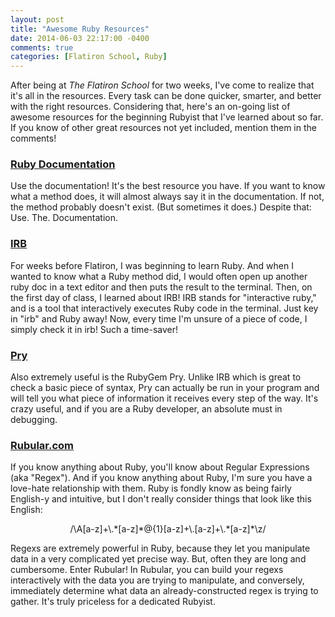 ```yaml
---
layout: post
title: "Awesome Ruby Resources"
date: 2014-06-03 22:17:00 -0400
comments: true
categories: [Flatiron School, Ruby] 
---
```


After being at <i>The Flatiron School</i> for two weeks, I've come to realize that it's all in the resources. Every task can be done quicker, smarter, and better with the right resources. Considering that, here's an on-going list of awesome resources for the beginning Rubyist that I've learned about so far. If you know of other great resources not yet included, mention them in the comments! <!-- more -->

<h3><a href="http://ruby-doc.org/">Ruby Documentation</a></h3>
<p>Use the documentation! It's the best resource you have. If you want to know what a method does, it will almost always say it in the documentation. If not, the method probably doesn't exist. (But sometimes it does.) Despite that: Use. The. Documentation.</p>

<h3><a href= "http://www.ruby-doc.org/stdlib-2.0/libdoc/irb/rdoc/IRB.html" target="_blank">IRB</a></h3> 
<p>For weeks before Flatiron, I was beginning to learn Ruby. And when I wanted to know what a Ruby method did, I would often open up another ruby doc in a text editor and then puts the result to the terminal. Then, on the first day of class, I learned about IRB! IRB stands for "interactive ruby," and is a tool that interactively executes Ruby code in the terminal. Just key in "irb" and Ruby away! Now, every time I'm unsure of a piece of code, I simply check it in irb! Such a time-saver!</p>

<h3><a href= "https://rubygems.org/gems/pry" target="_blank">Pry</a></h3> 
<p>Also extremely useful is the RubyGem Pry. Unlike IRB which is great to check a basic piece of syntax, Pry can actually be run in your program and will tell you what piece of information it receives every step of the way. It's crazy useful, and if you are a Ruby developer, an absolute must in debugging.</p>

<h3><a href= "http://www.rubular.com/" target="_blank">Rubular.com</a></h3>
<p>If you know anything about Ruby, you'll know about Regular Expressions (aka "Regex"). And if you know anything about Ruby, I'm sure you have a love-hate relationship with them. Ruby is fondly know as being fairly English-y and intuitive, but I don't really consider things that look like this English:</p>
<p style="text-align: center">/\A[a-z]+\.*[a-z]*@{1}[a-z]+\.[a-z]+\.*[a-z]*\z/</p>
<p>Regexs are extremely powerful in Ruby, because they let you manipulate data in a very complicated yet precise way. But, often they are long and cumbersome. Enter Rubular! In Rubular, you can build your regexs interactively with the data you are trying to manipulate, and conversely, immediately determine what data an already-constructed regex is trying to gather. It's truly priceless for a dedicated Rubyist.</p>


